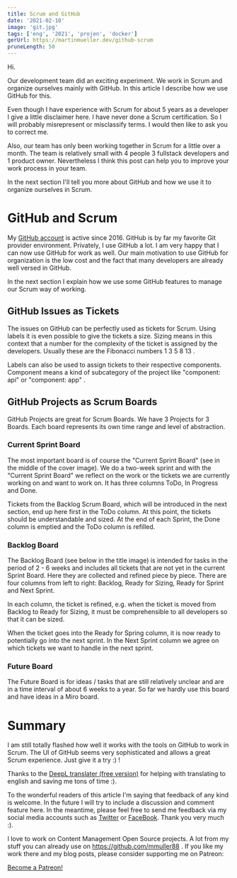 ```yaml
---
title: Scrum and GitHub
date: '2021-02-10'
image: 'git.jpg'
tags: ['eng', '2021', 'projen', 'docker']
gerUrl: https://martinmueller.dev/github-scrum
pruneLength: 50
---
```


Hi.

Our development team did an exciting experiment. We work in Scrum and organize ourselves mainly with GitHub. In this article I describe how we use GitHub for this.

Even though I have experience with Scrum for about 5 years as a developer I give a little disclaimer here. I have never done a Scrum certification. So I will probably misrepresent or misclassify terms. I would then like to ask you to correct me.

Also, our team has only been working together in Scrum for a little over a month. The team is relatively small with 4 people 3 fullstack developers and 1 product owner. Nevertheless I think this post can help you to improve your work process in your team.

In the next section I'll tell you more about GitHub and how we use it to organize ourselves in Scrum.

# GitHub and Scrum

My [GitHub account](https://github.com/mmuller88) is active since 2016. GitHub is by far my favorite Git provider environment. Privately, I use GitHub a lot. I am very happy that I can now use GitHub for work as well. Our main motivation to use GitHub for organization is the low cost and the fact that many developers are already well versed in GitHub.

In the next section I explain how we use some GitHub features to manage our Scrum way of working.

## GitHub Issues as Tickets

The issues on GitHub can be perfectly used as tickets for Scrum. Using labels it is even possible to give the tickets a size. Sizing means in this context that a number for the complexity of the ticket is assigned by the developers. Usually these are the Fibonacci numbers 1 3 5 8 13 .

Labels can also be used to assign tickets to their respective components. Component means a kind of subcategory of the project like "component: api" or "component: app" .

## GitHub Projects as Scrum Boards

GitHub Projects are great for Scrum Boards. We have 3 Projects for 3 Boards. Each board represents its own time range and level of abstraction.

### Current Sprint Board

The most important board is of course the "Current Sprint Board" (see in the middle of the cover image). We do a two-week sprint and with the "Current Sprint Board" we reflect on the work or the tickets we are currently working on and want to work on. It has three columns ToDo, In Progress and Done.

Tickets from the Backlog Scrum Board, which will be introduced in the next section, end up here first in the ToDo column. At this point, the tickets should be understandable and sized. At the end of each Sprint, the Done column is emptied and the ToDo column is refilled.

### Backlog Board
The Backlog Board (see below in the title image) is intended for tasks in the period of 2 - 6 weeks and includes all tickets that are not yet in the current Sprint Board. Here they are collected and refined piece by piece. There are four columns from left to right: Backlog, Ready for Sizing, Ready for Sprint and Next Sprint.

In each column, the ticket is refined, e.g. when the ticket is moved from Backlog to Ready for Sizing, it must be comprehensible to all developers so that it can be sized.

When the ticket goes into the Ready for Spring column, it is now ready to potentially go into the next sprint. In the Next Sprint column we agree on which tickets we want to handle in the next sprint.

### Future Board
The Future Board is for ideas / tasks that are still relatively unclear and are in a time interval of about 6 weeks to a year. So far we hardly use this board and have ideas in a Miro board.

# Summary
I am still totally flashed how well it works with the tools on GitHub to work in Scrum. The UI of GitHub seems very sophisticated and allows a great Scrum experience. Just give it a try :) !

Thanks to the [DeepL translater (free version)](https://DeepL.com/Translator) for helping with translating to english and saving me tons of time :).

To the wonderful readers of this article I'm saying that feedback of any kind is welcome. In the future I will try to include a discussion and comment feature here. In the meantime, please feel free to send me feedback via my social media accounts such as [Twitter](https://twitter.com/MartinMueller_) or [FaceBook](https://https://facebook.com/martin.muller.10485). Thank you very much :).

I love to work on Content Management Open Source projects. A lot from my stuff you can already use on https://github.com/mmuller88 . If you like my work there and my blog posts, please consider supporting me on Patreon:

<a href="https://https://patreon.com/bePatron?u=29010217" data-patreon-widget-type="become-patron-button">Become a Patreon!</a><script async src="https://c6.patreon.com/becomePatronButton.bundle.js"></script>